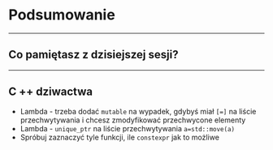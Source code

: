 <!-- .slide: data-background="#111111" -->
# Podsumowanie

___

## Co pamiętasz z dzisiejszej sesji?

___

## C ++ dziwactwa

* Lambda - trzeba dodać `mutable` na wypadek, gdybyś miał `[=]` na liście przechwytywania i chcesz zmodyfikować przechwycone elementy
* Lambda - `unique_ptr` na liście przechwytywania `a=std::move(a)`
* Spróbuj zaznaczyć tyle funkcji, ile `constexpr` jak to możliwe
